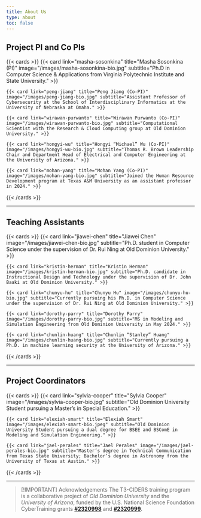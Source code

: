 ```yaml
---
title: About Us
type: about
toc: false
---
```



## Project PI and Co PIs

<!---
Main Sidebar is autogenerated via the /content/about/ filestructure. To exclude a file, add the following to the frontmatter:
  sidebar:
	exclude: true

Cards link to a markdown file located in /content/about/first-last.md
Images are pulled from /assets/images/first-last-bio.jpg

Card Syntax & Documentation: https://imfing.github.io/hextra/docs/guide/shortcodes/cards/
-->

{{< cards >}}
	{{< card link="masha-sosonkina" title="Masha Sosonkina (PI)" image="/images/masha-sosonkina-bio.jpg" subtitle="Ph.D in Computer Science & Applications from Virginia Polytechnic Institute and State University." >}}

	{{< card link="peng-jiang" title="Peng Jiang (Co-PI)" image="/images/peng-jiang-bio.jpg" subtitle="Assistant Professor of Cybersecurity at the School of Interdisciplinary Informatics at the University of Nebraska at Omaha." >}}

	{{< card link="wirawan-purwanto" title="Wirawan Purwanto (Co-PI)" image="/images/wirawan-purwanto-bio.jpg" subtitle="Computational Scientist with the Research & Cloud Computing group at Old Dominion University." >}}

	{{< card link="hongyi-wu" title="Hongyi “Michael” Wu (Co-PI)" image="/images/hongyi-wu-bio.jpg" subtitle="Thomas R. Brown Leadership Chair and Department Head of Electrical and Computer Engineering at the University of Arizona." >}}
	
	{{< card link="mohan-yang" title="Mohan Yang (Co-PI)" image="/images/mohan-yang-bio.jpg" subtitle="Joined the Human Resource Development program at Texas A&M University as an assistant professor in 2024." >}}
{{< /cards >}}
<br>

---

## Teaching Assistants
{{< cards >}}
	{{< card link="jiawei-chen" title="Jiawei Chen" image="/images/jiawei-chen-bio.jpg" subtitle="Ph.D. student in Computer Science under the supervision of Dr. Rui Ning at Old Dominion University." >}}

	{{< card link="kristin-herman" title="Kristin Herman" image="/images/kristin-herman-bio.jpg" subtitle="Ph.D. candidate in Instructional Design and Technology under the supervision of Dr. John Baaki at Old Dominion University." >}}

	{{< card link="chunyu-hu" title="Chunyu Hu" image="/images/chunyu-hu-bio.jpg" subtitle="Currently pursuing his Ph.D. in Computer Science under the supervision of Dr. Rui Ning at Old Dominion University." >}}

	{{< card link="dorothy-parry" title="Dorothy Parry" image="/images/dorothy-parry-bio.jpg" subtitle="MS in Modeling and Simulation Engineering from Old Dominion University in May 2024." >}}

	{{< card link="chunlin-huang" title="Chunlin “Stanley” Huang" image="/images/chunlin-huang-bio.jpg" subtitle="Currently pursuing a Ph.D. in machine learning security at the University of Arizona." >}}
{{< /cards >}}
<br>

---


## Project Coordinators
{{< cards >}}
	{{< card link="sylvia-cooper" title="Sylvia Cooper" image="/images/sylvia-cooper-bio.jpg" subtitle="Old Dominion University Student pursuing a Master’s in Special Education." >}}

	{{< card link="elexiah-smart" title="Elexiah Smart" image="/images/elexiah-smart-bio.jpeg" subtitle="Old Dominion University Student pursuing a dual degree for BSEE and BSComE in Modeling and Simulation Engineering." >}}

	{{< card link="jael-perales" title="Jael Perales" image="/images/jael-perales-bio.jpg" subtitle="Master’s degree in Technical Communication from Texas State University; Bachelor’s degree in Astronomy from the University of Texas at Austin." >}}
{{< /cards >}}
<br>

---
> [!IMPORTANT] Acknowledgements
> The T3-CIDERS training program is a collaborative project of *Old Dominion University* and the *University of Arizona*, funded by the U.S. National Science Foundation CyberTraining grants [**#2320998**](https://www.nsf.gov/awardsearch/showAward?AWD_ID=2320998) and [**#2320999**](https://www.nsf.gov/awardsearch/showAward?AWD_ID=2320999).